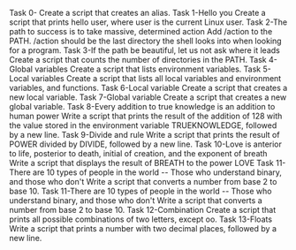 Task 0- <o> Create a script that creates an alias.
Task 1-Hello you Create a script that prints hello user, where user is the current Linux user.
Task 2-The path to success is to take massive, determined action Add /action to the PATH. /action should be the last directory the shell looks into when looking for a program.
Task 3-If the path be beautiful, let us not ask where it leads Create a script that counts the number of directories in the PATH.
Task 4-Global variables Create a script that lists environment variables.
Task 5-Local variables Create a script that lists all local variables and environment variables, and functions.
Task 6-Local variable Create a script that creates a new local variable.
Task 7-Global variable Create a script that creates a new global variable.
Task 8-Every addition to true knowledge is an addition to human power Write a script that prints the result of the addition of 128 with the value stored in the environment variable TRUEKNOWLEDGE, followed by a new line.
Task 9-Divide and rule Write a script that prints the result of POWER divided by DIVIDE, followed by a new line.
Task 10-Love is anterior to life, posterior to death, initial of creation, and the exponent of breath Write a script that displays the result of BREATH to the power LOVE
Task 11-There are 10 types of people in the world -- Those who understand binary, and those who don't Write a script that converts a number from base 2 to base 10.
Task 11-There are 10 types of people in the world -- Those who understand binary, and those who don't Write a script that converts a number from base 2 to base 10.
Task 12-Combination Create a script that prints all possible combinations of two letters, except oo.
Task 13-Floats Write a script that prints a number with two decimal places, followed by a new line.

